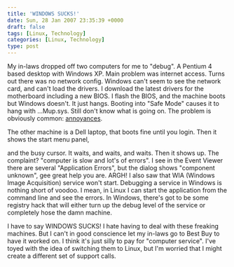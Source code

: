 ```yaml
---
title: 'WINDOWS SUCKS!'
date: Sun, 28 Jan 2007 23:35:39 +0000
draft: false
tags: [Linux, Technology]
categories: [Linux, Technology]
type: post
---
```


My in-laws dropped off two computers for me to "debug". A Pentium 4 based desktop with Windows XP. Main problem was internet access. Turns out there was no network config. Windows can't seem to see the network card, and can't load the drivers. I download the latest drivers for the motherboard including a new BIOS. I flash the BIOS, and the machine boots but Windows doesn't. It just hangs. Booting into "Safe Mode" causes it to hang with ...Mup.sys. Still don't know what is going on. The problem is obviously common: [annoyances](http://www.annoyances.org/exec/forum/winxp/1169539430).

The other machine is a Dell laptop, that boots fine until you login. Then it shows the start menu panel,

and the busy cursor. It waits, and waits, and waits. Then it shows up. The complaint? "computer is slow and lot's of errors". I see in the Event Viewer there are several "Application Errors", but the dialog shows "component unknown", gee great help you are. ARGH! I also saw that WIA (Windows Image Acquisition) service won't start. Debugging a service in Windows is nothing short of voodoo. I mean, in Linux I can start the application from the command line and see the errors. In Windows, there's got to be some registry hack that will either turn up the debug level of the service or completely hose the damn machine.

I have to say WINDOWS SUCKS! I hate having to deal with these freaking machines. But I can't in good conscience let my in-laws go to Best Buy to have it worked on. I think it's just silly to pay for "computer service". I've toyed with the idea of switching them to Linux, but I'm worried that I might create a different set of support calls.